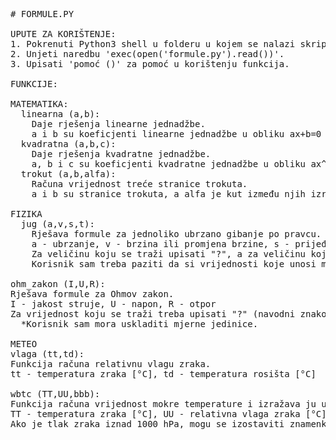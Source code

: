 <pre>
# FORMULE.PY

UPUTE ZA KORIŠTENJE:
1. Pokrenuti Python3 shell u folderu u kojem se nalazi skripta.
2. Unjeti naredbu 'exec(open('formule.py').read())'.
3. Upisati 'pomoć ()' za pomoć u korištenju funkcija.

FUNKCIJE:

MATEMATIKA:  
  linearna (a,b):  
    Daje rješenja linearne jednadžbe.  
    a i b su koeficjenti linearne jednadžbe u obliku ax+b=0  
  kvadratna (a,b,c):  
    Daje rješenja kvadratne jednadžbe.  
    a, b i c su koeficjenti kvadratne jednadžbe u obliku ax^2+bx+c=0  
  trokut (a,b,alfa):  
    Računa vrijednost treće stranice trokuta.  
    a i b su stranice trokuta, a alfa je kut između njih izražen u stupnjevima (°).  

FIZIKA
  jug (a,v,s,t):  
    Rješava formule za jednoliko ubrzano gibanje po pravcu.  
    a - ubrzanje, v - brzina ili promjena brzine, s - prijeđeni put ili promjena prijeđenog puta, t - vremenski period  
    Za veličinu koju se traži upisati "?", a za veličinu koja je nepoznata ili nije potrebna upisati "/" (navodni znakovi su potrebni). NPR., ako se želi izračunati ubrzanje, a poznate su promjena brzine (npr. 2) i promjena vremena (npr. 4) treba upisati: jug ("?",2,"/",4)  
    Korisnik sam treba paziti da si vrijednosti koje unosi međusobno odgovaraju po mjernim jedinicama.  

ohm_zakon (I,U,R):
Rješava formule za Ohmov zakon.
I - jakost struje, U - napon, R - otpor
Za vrijednost koju se traži treba upisati "?" (navodni znakovi su potrebi). NPR., ako se želi izračunati napon, potrebno je upisati ohm_zakon (2,"?",5)
  *Korisnik sam mora uskladiti mjerne jedinice.

METEO
vlaga (tt,td):
Funkcija računa relativnu vlagu zraka.
tt - temperatura zraka [°C], td - temperatura rosišta [°C]

wbtc (TT,UU,bbb):
Funkcija računa vrijednost mokre temperature i izražava ju u °C.
TT - temperatura zraka [°C], UU - relativna vlaga zraka [°C], bbb - tlak zraka na razini postaje [hPa]
Ako je tlak zraka iznad 1000 hPa, mogu se izostaviti znamenke tisućica i stotica.
</pre>
